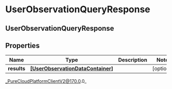 # UserObservationQueryResponse

## UserObservationQueryResponse

## Properties

|Name | Type | Description | Notes|
|------------ | ------------- | ------------- | -------------|
| **results** | [**[UserObservationDataContainer]**]([UserObservationDataContainer]) |  | [optional] |



_PureCloudPlatformClientV2@170.0.0_
